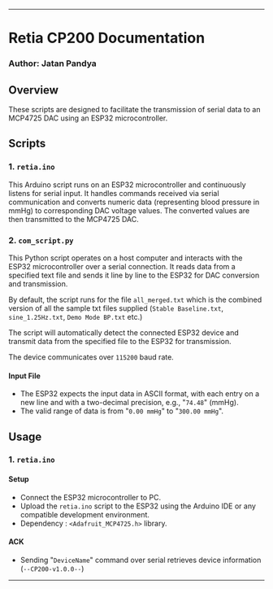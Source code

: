 
---

# Retia CP200 Documentation
### Author: Jatan Pandya
## Overview

These scripts are designed to facilitate the transmission of serial data to an MCP4725 DAC using an ESP32 microcontroller. 

## Scripts

### 1. `retia.ino`

This Arduino script runs on an ESP32 microcontroller and continuously listens for serial input. 
It handles commands received via serial communication and converts numeric data (representing blood pressure in mmHg) to corresponding DAC voltage values. 
The converted values are then transmitted to the MCP4725 DAC.

### 2. `com_script.py`

This Python script operates on a host computer and interacts with the ESP32 microcontroller over a serial connection. 
It reads data from a specified text file and sends it line by line to the ESP32 for DAC conversion and transmission. 

By default, the script runs for the file `all_merged.txt` which is the combined version of all the sample txt files supplied (`Stable Baseline.txt`, `sine_1.25Hz.txt`, `Demo Mode BP.txt` etc.)

The script will automatically detect the connected ESP32 device and transmit data from the specified file to the ESP32 for transmission.

The device communicates over `115200` baud rate.

#### Input File

- The ESP32 expects the input data in ASCII format, with each entry on a new line and with a two-decimal precision, e.g., "``74.48``" (mmHg).
- The valid range of data is from "``0.00 mmHg``" to "``300.00 mmHg``".

## Usage

### 1. `retia.ino`

#### Setup

- Connect the ESP32 microcontroller to PC.
- Upload the `retia.ino` script to the ESP32 using the Arduino IDE or any compatible development environment.
- Dependency : `<Adafruit_MCP4725.h>` library.

#### ACK

- Sending "``DeviceName``" command over serial retrieves device information (`--CP200-v1.0.0--`)

---